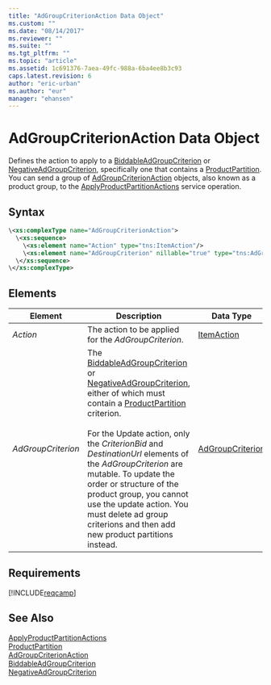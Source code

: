 ```yaml
---
title: "AdGroupCriterionAction Data Object"
ms.custom: ""
ms.date: "08/14/2017"
ms.reviewer: ""
ms.suite: ""
ms.tgt_pltfrm: ""
ms.topic: "article"
ms.assetid: 1c691376-7aea-49fc-988a-6ba4ee8b3c93
caps.latest.revision: 6
author: "eric-urban"
ms.author: "eur"
manager: "ehansen"
---
```

# AdGroupCriterionAction Data Object
Defines the action to apply to a [BiddableAdGroupCriterion](../campaign-api/biddableadgroupcriterion-data-object.md) or [NegativeAdGroupCriterion](../campaign-api/negativeadgroupcriterion-data-object.md), specifically one that contains a [ProductPartition](../campaign-api/productpartition-data-object.md). You can send a group of [AdGroupCriterionAction](../campaign-api/adgroupcriterionaction-data-object.md) objects, also known as a product group, to the [ApplyProductPartitionActions](../campaign-api/applyproductpartitionactions-service-operation.md) service operation.

## Syntax

```xml
\<xs:complexType name="AdGroupCriterionAction">
  \<xs:sequence>
    \<xs:element name="Action" type="tns:ItemAction"/>
    \<xs:element name="AdGroupCriterion" nillable="true" type="tns:AdGroupCriterion"/>
  \</xs:sequence>
\</xs:complexType>
```

## <a name="Elements"></a>Elements

|Element|Description|Data Type|
|-----------|---------------|-------------|
|*Action*|The action to be applied for the *AdGroupCriterion*.|[ItemAction](../campaign-api/itemaction-value-set.md)|
|*AdGroupCriterion*|The [BiddableAdGroupCriterion](../campaign-api/biddableadgroupcriterion-data-object.md) or [NegativeAdGroupCriterion](../campaign-api/negativeadgroupcriterion-data-object.md), either of which must contain a [ProductPartition](../campaign-api/productpartition-data-object.md) criterion.<br/><br/>For the Update action, only the *CriterionBid* and *DestinationUrl* elements of the *AdGroupCriterion* are mutable. To update the order or structure of the product group, you cannot use the update action. You must delete ad group criterions and then add new product partitions instead.|[AdGroupCriterion](../campaign-api/adgroupcriterion-data-object.md)|

## Requirements
[!INCLUDE[reqcamp](../campaign-api/includes/reqcamp.md)]
## See Also
[ApplyProductPartitionActions](../campaign-api/applyproductpartitionactions-service-operation.md)  
[ProductPartition](../campaign-api/productpartition-data-object.md)  
[AdGroupCriterionAction](../campaign-api/adgroupcriterionaction-data-object.md)  
[BiddableAdGroupCriterion](../campaign-api/biddableadgroupcriterion-data-object.md)  
[NegativeAdGroupCriterion](../campaign-api/negativeadgroupcriterion-data-object.md)  


